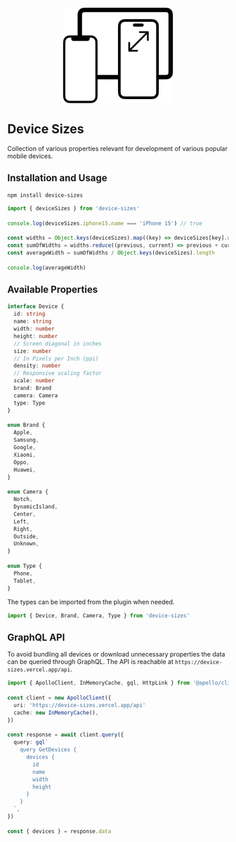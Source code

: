 <p align="center">
  <img src="https://github.com/tobua/device-sizes/raw/main/logo.png" alt="Device Sizes" width="250">
</p>

# Device Sizes

Collection of various properties relevant for development of various popular mobile devices.

## Installation and Usage

```
npm install device-sizes
```

```ts
import { deviceSizes } from 'device-sizes'

console.log(deviceSizes.iphone15.name === 'iPhone 15') // true

const widths = Object.keys(deviceSizes).map((key) => deviceSizes[key].width)
const sumOfWidths = widths.reduce((previous, current) => previous + current, 0)
const averageWidth = sumOfWidths / Object.keys(deviceSizes).length

console.log(averageWidth)
```

## Available Properties

```ts
interface Device {
  id: string
  name: string
  width: number
  height: number
  // Screen diagonal in inches
  size: number
  // In Pixels per Inch (ppi)
  density: number
  // Responsive scaling factor
  scale: number
  brand: Brand
  camera: Camera
  type: Type
}

enum Brand {
  Apple,
  Samsung,
  Google,
  Xiaomi,
  Oppo,
  Huawei,
}

enum Camera {
  Notch,
  DynamicIsland,
  Center,
  Left,
  Right,
  Outside,
  Unknown,
}

enum Type {
  Phone,
  Tablet,
}
```

The types can be imported from the plugin when needed.

```ts
import { Device, Brand, Camera, Type } from 'device-sizes'
```

## GraphQL API

To avoid bundling all devices or download unnecessary properties the data can be queried through GraphQL. The API is reachable at `https://device-sizes.vercel.app/api`.

```ts
import { ApolloClient, InMemoryCache, gql, HttpLink } from '@apollo/client'

const client = new ApolloClient({
  uri: 'https://device-sizes.vercel.app/api'
  cache: new InMemoryCache(),
})

const response = await client.query({
  query: gql`
    query GetDevices {
      devices {
        id
        name
        width
        height
      }
    }
  `,
})

const { devices } = response.data
```
